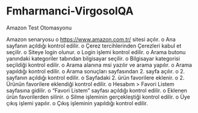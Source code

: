 # Fmharmanci-VirgosolQA
Amazon Test Otomasyonu


Amazon senaryosu 
o https://www.amazon.com.tr/ sitesi açılır. 
o Ana sayfanın açıldığı kontrol edilir. 
o  Çerez tercihlerinden Çerezleri kabul et seçilir.
o  Siteye login olunur. 
o Login işlemi kontrol edilir. 
o Arama butonu yanındaki kategoriler tabından bilgisayar seçilir. 
o Bilgisayar kategorisi seçildiği kontrol edilir. 
o Arama alanına msi yazılır ve arama yapılır. 
o Arama yapıldığı kontrol edilir. 
o Arama sonuçları sayfasından 2. sayfa açılır. 
o 2. sayfanın açıldığı kontrol edilir.
o Sayfadaki 2. ürün favorilere eklenir. 
o 2. Ürünün favorilere eklendiği kontrol edilir. 
o Hesabım > Favori Listem sayfasına gidilir. 
o “Favori Listem” sayfası açıldığı kontrol edilir. 
o Eklenen ürün favorilerden silinir. 
o Silme işleminin gerçekleştiği kontrol edilir. 
o Üye çıkış işlemi yapılır. 
o Çıkış işleminin yapıldığı kontrol edilir. 
